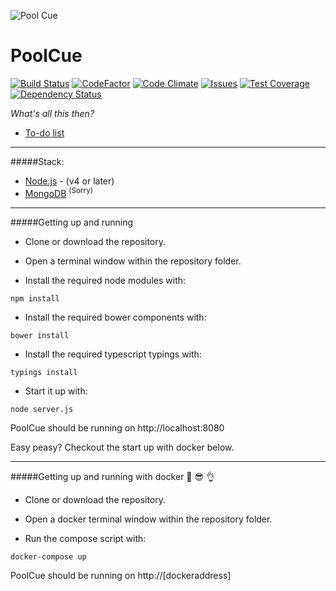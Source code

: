 ![Pool Cue](https://raw.githubusercontent.com/scotlabs/EloEloElo/master/images/ic_billiards-512.png "Pool Cue")

# PoolCue

[![Build Status](https://travis-ci.org/scotlabs/PoolCue.svg?branch=master)](https://travis-ci.org/scotlabs/PoolCue)
[![CodeFactor](https://www.codefactor.io/repository/github/scotlabs/poolcue/badge/master)](https://www.codefactor.io/repository/github/scotlabs/poolcue/overview/master)
[![Code Climate](https://codeclimate.com/github/scotlabs/PoolCue/badges/gpa.svg)](https://codeclimate.com/github/scotlabs/PoolCue)
[![Issues](https://codeclimate.com/github/scotlabs/PoolCue/badges/issue_count.svg)](https://codeclimate.com/github/scotlabs/PoolCue)
[![Test Coverage](https://codeclimate.com/github/scotlabs/PoolCue/badges/coverage.svg)](https://codeclimate.com/github/scotlabs/PoolCue/coverage)
[![Dependency Status](https://gemnasium.com/badges/github.com/scotlabs/PoolCue.svg)](https://gemnasium.com/github.com/scotlabs/PoolCue)


*What's all this then?*

- [To-do list](https://trello.com/b/bMOfstdY/elo-elo-elo)

---

#####Stack:
- [Node.js](https://nodejs.org/) - (v4 or later)
- [MongoDB](https://www.mongodb.com/) <sup>(Sorry)</sup>

---

#####Getting up and running

- Clone or download the repository.
- Open a terminal window within the repository folder.

- Install the required node modules with:
```
npm install
```

- Install the required bower components with:
```
bower install
```

- Install the required typescript typings with:
```
typings install
```

- Start it up with:
```
node server.js
```

PoolCue should be running on http://localhost:8080

Easy peasy? Checkout the start up with docker below.

---

#####Getting up and running with docker :whale: :sunglasses: :ok_hand:

- Clone or download the repository.
- Open a docker terminal window within the repository folder.

- Run the compose script with:
```
docker-compose up
```

PoolCue should be running on http://[dockeraddress]
